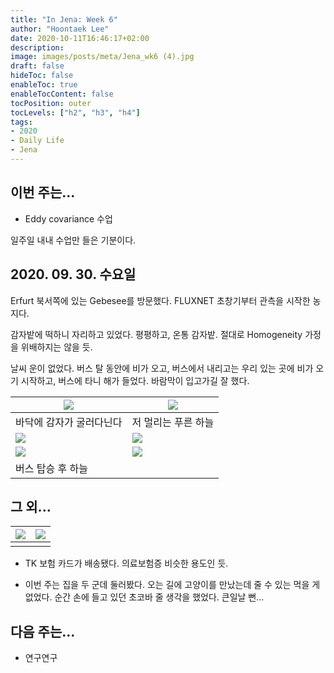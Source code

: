 ```yaml
---
title: "In Jena: Week 6"
author: "Hoontaek Lee"
date: 2020-10-11T16:46:17+02:00
description:
image: images/posts/meta/Jena_wk6 (4).jpg
draft: false
hideToc: false
enableToc: true
enableTocContent: false
tocPosition: outer
tocLevels: ["h2", "h3", "h4"]
tags:
- 2020
- Daily Life
- Jena
---
```


## 이번 주는...

- Eddy covariance 수업



일주일 내내 수업만 들은 기분이다.

## 2020. 09. 30. 수요일

Erfurt 북서쪽에 있는 Gebesee를 방문했다. FLUXNET 초창기부터 관측을 시작한 농지다.

감자밭에 떡하니 자리하고 있었다. 평평하고, 온통 감자밭. 절대로 Homogeneity 가정을 위배하지는 않을 듯.

날씨 운이 없었다. 버스 탈 동안에 비가 오고, 버스에서 내리고는 우리 있는 곳에 비가 오기 시작하고, 버스에 타니 해가 들었다. 바람막이 입고가길 잘 했다.

| <img src="/en/posts/weekly_log_in_Jena/wk6/Jena_wk6 (3).jpg" style="zoom:100%;" /> | <img src="/en/posts/weekly_log_in_Jena/wk6/Jena_wk6 (5).jpg" style="zoom:100%;" /> |
| ------------------------------------------------------------ | ------------------------------------------------------------ |
| 바닥에 감자가 굴러다닌다                                     | 저 멀리는 푸른 하늘                                          |
| <img src="/en/posts/weekly_log_in_Jena/wk6/Jena_wk6 (4).jpg" style="zoom:100%;" /> | <img src="/en/posts/weekly_log_in_Jena/wk6/Jena_wk6 (6).jpg" style="zoom:100%;" /> |
| <img src="/en/posts/weekly_log_in_Jena/wk6/Jena_wk6 (7).jpg" style="zoom:100%;" /> | <img src="/en/posts/weekly_log_in_Jena/wk6/Jena_wk6 (8).jpg" style="zoom:100%;" /> |
| 버스 탑승 후 하늘                                            |                                                              |



## 그 외...

| <img src="/en/posts/weekly_log_in_Jena/wk6/Jena_wk6 (1).jpg" style="zoom:100%;" /> | <img src="/en/posts/weekly_log_in_Jena/wk6/Jena_wk6 (2).jpg" style="zoom:100%;" /> |
| ------------------------------------------------------------ | ------------------------------------------------------------ |
|                                                              |                                                              |

- TK 보험 카드가 배송됐다. 의료보험증 비슷한 용도인 듯.

- 이번 주는 집을 두 군데 둘러봤다. 오는 길에 고양이를 만났는데 줄 수 있는 먹을 게 없었다. 순간 손에 들고 있던 초코바 줄 생각을 했었다. 큰일날 뻔...



## 다음 주는...

- 연구연구